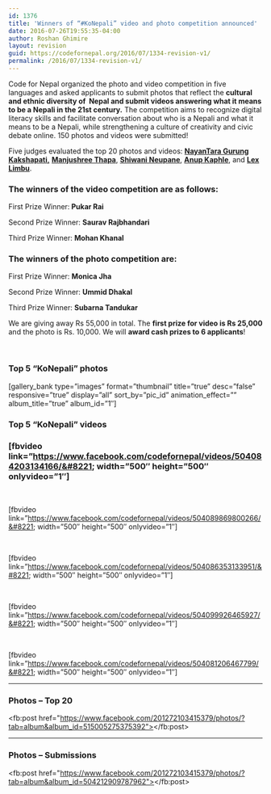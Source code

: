 ```yaml
---
id: 1376
title: 'Winners of “#KoNepali” video and photo competition announced'
date: 2016-07-26T19:55:35-04:00
author: Roshan Ghimire
layout: revision
guid: https://codefornepal.org/2016/07/1334-revision-v1/
permalink: /2016/07/1334-revision-v1/
---
```

<span style="font-weight: 400;">Code for Nepal organized the photo and video competition in five languages and asked applicants to submit photos that reflect the </span>**cultural and ethnic diversity of  Nepal and submit videos answering what it means to be a Nepali in the 21st century.** <span style="font-weight: 400;">The competition aims to recognize digital literacy skills and facilitate conversation about who is a Nepali and what it means to be a Nepali, while strengthening a culture of creativity and civic debate online. </span>150 photos and videos were submitted!

<span style="font-weight: 400;">Five judges evaluated the top 20 photos and videos: </span>[**NayanTara Gurung Kakshapati,**](https://twitter.com/NTGKTM) [**Manjushree Thapa**](https://twitter.com/manjushreethapa)<span style="font-weight: 400;">, </span>[**Shiwani Neupane**](https://twitter.com/ShiwaniNeupane)<span style="font-weight: 400;">, </span>[**Anup Kaphle**](https://twitter.com/AnupKaphle)<span style="font-weight: 400;">, and </span>[**Lex Limbu**](https://twitter.com/lexlimbu)<span style="font-weight: 400;">.</span>

### **The winners of the video competition are as follows:**

<p style="text-align: justify;">
  First Prize Winner:<strong> Pukar Rai</strong>
</p>

<p style="text-align: justify;">
  <span style="font-weight: 400;"> Second Prize Winner: <strong>Saurav Rajbhandari</strong></span>
</p>

<p style="text-align: justify;">
  <span style="font-weight: 400;">Third Prize Winner: <strong>Mohan Khanal</strong></span>
</p>

### **The winners of the photo competition are:**

First Prize Winner: **Monica Jha**

<span style="font-weight: 400;">Second Prize Winner: <strong>Ummid Dhakal</strong></span>

<span style="font-weight: 400;">Third Prize Winner: <strong>Subarna Tandukar</strong></span>

<span style="font-weight: 400;">We are giving away Rs 55,000 in total. The </span>**first prize for video is Rs 25,000** <span style="font-weight: 400;">and the photo is Rs. 10,000. We will </span>**award cash prizes to 6 applicants**<span style="font-weight: 400;">!</span>

&nbsp;

### **Top 5 &#8220;KoNepali&#8221; photos**

[gallery\_bank type=&#8221;images&#8221; format=&#8221;thumbnail&#8221; title=&#8221;true&#8221; desc=&#8221;false&#8221; responsive=&#8221;true&#8221; display=&#8221;all&#8221; sort\_by=&#8221;pic\_id&#8221; animation\_effect=&#8221;&#8221; album\_title=&#8221;true&#8221; album\_id=&#8221;1&#8243;]

### **Top 5 &#8220;KoNepali&#8221; videos**

### [fbvideo link=&#8221;https://www.facebook.com/codefornepal/videos/504084203134166/&#8221; width=&#8221;500&#8243; height=&#8221;500&#8243; onlyvideo=&#8221;1&#8243;]

&nbsp;

[fbvideo link=&#8221;https://www.facebook.com/codefornepal/videos/504089869800266/&#8221; width=&#8221;500&#8243; height=&#8221;500&#8243; onlyvideo=&#8221;1&#8243;]

&nbsp;

[fbvideo link=&#8221;https://www.facebook.com/codefornepal/videos/504086353133951/&#8221; width=&#8221;500&#8243; height=&#8221;500&#8243; onlyvideo=&#8221;1&#8243;]

&nbsp;

[fbvideo link=&#8221;https://www.facebook.com/codefornepal/videos/504099926465927/&#8221; width=&#8221;500&#8243; height=&#8221;500&#8243; onlyvideo=&#8221;1&#8243;]

&nbsp;

[fbvideo link=&#8221;https://www.facebook.com/codefornepal/videos/504081206467799/&#8221; width=&#8221;500&#8243; height=&#8221;500&#8243; onlyvideo=&#8221;1&#8243;]

* * *

### **Photos &#8211; Top 20**

<fb:post href="https://www.facebook.com/201272103415379/photos/?tab=album&album_id=515005275375392"></fb:post>

* * *

### **Photos &#8211; Submissions**

<fb:post href="https://www.facebook.com/201272103415379/photos/?tab=album&album_id=504212909787962"></fb:post>